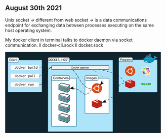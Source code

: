 ## August 30th 2021

Unix socket -> different from web socket
-> is a data communications endpoint for exchanging data between processes executing on the same host operating system.


My docker client in terminal talks to docker daemon via socket communication.
ll docker-cli.sock
ll docker.sock

![img_4.png](images/img_4.png)